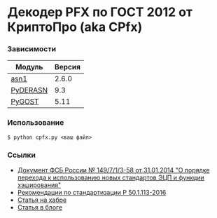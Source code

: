 # Декодер PFX по ГОСТ 2012 от КриптоПро (aka CPfx)

### Зависимости
<table>
  <thead>
    <th>Модуль</th>
    <th>Версия</th>
  </thead>
  <tbody>
    <tr>
      <td><a href="https://pypi.org/project/asn1/">asn1</a></td>
      <td>2.6.0</td>
    </tr>
    <tr>
      <td><a href="http://www.pyderasn.cypherpunks.ru/">PyDERASN</a></td>
      <td>9.3</td>
    </tr>
    <tr>
      <td><a href="http://www.pygost.cypherpunks.ru/">PyGOST</a></td>
      <td>5.11</td>
    </tr>
  </tbody>
</table>

### Использование
```
$ python cpfx.py <ваш файл>
```

### Ссылки
* [Документ ФСБ России № 149/7/1/3-58 от 31.01.2014 "О порядке перехода к использованию новых стандартов ЭЦП и функции хэширования"](https://tc26.ru/news/novosti-tk26/20022014-na-sayte-opublikovan-utve.html?sphrase_id=93)
* [Рекомендации по стандартизации Р 50.1.113-2016](https://tc26.ru/standard/rs/%D0%A0%2050.1.113-2016.pdf)
* [Статья на хабре](https://habr.com/ru/articles/693600/)
* [Статья в блоге](https://teletype.in/@li0ard/anticryptopro_p2)
